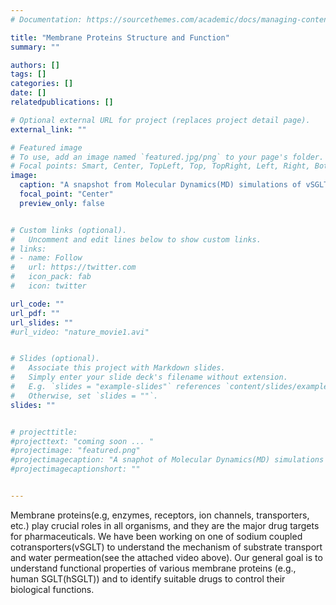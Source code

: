 ```yaml
---
# Documentation: https://sourcethemes.com/academic/docs/managing-content/

title: "Membrane Proteins Structure and Function"
summary: ""

authors: []
tags: []
categories: []
date: [] 
relatedpublications: []

# Optional external URL for project (replaces project detail page).
external_link: ""

# Featured image
# To use, add an image named `featured.jpg/png` to your page's folder.
# Focal points: Smart, Center, TopLeft, Top, TopRight, Left, Right, BottomLeft, Bottom, BottomRight.
image: 
  caption: "A snapshot from Molecular Dynamics(MD) simulations of vSGLT"
  focal_point: "Center"
  preview_only: false


# Custom links (optional).
#   Uncomment and edit lines below to show custom links.
# links:
# - name: Follow
#   url: https://twitter.com
#   icon_pack: fab
#   icon: twitter

url_code: ""
url_pdf: ""
url_slides: ""
#url_video: "nature_movie1.avi"


# Slides (optional).
#   Associate this project with Markdown slides.
#   Simply enter your slide deck's filename without extension.
#   E.g. `slides = "example-slides"` references `content/slides/example-slides.md`.
#   Otherwise, set `slides = ""`.
slides: ""


# projecttitle: 
#projecttext: "coming soon ... "
#projectimage: "featured.png"
#projectimagecaption: "A snaphot of Molecular Dynamics(MD) simulations of vSGLT"
#projectimagecaptionshort: ""


---
```


Membrane proteins(e.g, enzymes, receptors, ion channels, transporters, etc.) play crucial roles in all organisms, and they are the major drug targets for pharmaceuticals. We have been working on one of sodium coupled cotransporters(vSGLT) to understand the mechanism of substrate transport and water permeation(see the attached video above). Our general goal is to understand functional properties of various membrane proteins (e.g., human SGLT(hSGLT)) and to identify suitable drugs to control their biological functions.



